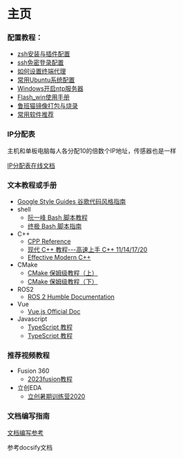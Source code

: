 # 主页

### 配置教程：
* [zsh安装与插件配置](./zsh.md)
* [ssh免密登录配置](./ssh.md)
* [如何设置终端代理](./终端代理配置.md)
* [常用Ubuntu系统配置](./常用Ubuntu安装配置.md)
* [Windows开启ntp服务器](./Windows开启ntp服务器.md)
* [Flash_win使用手册](./Flash_win使用手册.md)
* [鲁班猫镜像打包与烧录](./鲁班猫镜像打包与烧录.md)
* [常用软件推荐](./常用软件推荐.md)


### IP分配表

主机和单板电脑每人各分配10的倍数个IP地址，传感器也是一样

[IP分配表在线文档](https://www.kdocs.cn/l/cne9YXWJgTKw)

### 文本教程或手册

- [Google Style Guides 谷歌代码风格指南](https://google.github.io/styleguide/)
- shell
  - [阮一峰 Bash 脚本教程](https://www.bookstack.cn/read/bash-tutorial/docs-intro.md)
  - [终极 Bash 脚本指南](https://razeen.me/posts/the-ultimate-programmers-guide-to-bash-scripting/)
- C++
  - [CPP Reference](https://en.cppreference.com/)
  - [现代 C++ 教程---高速上手 C++ 11/14/17/20](https://changkun.de/modern-cpp/)
  - [Effective Modern C++](https://cntransgroup.github.io/EffectiveModernCppChinese/)
- CMake
  - [CMake 保姆级教程（上）](https://subingwen.cn/cmake/CMake-primer/index.html)
  - [CMake 保姆级教程（下）](https://subingwen.cn/cmake/CMake-advanced/)
- ROS2
  - [ROS 2 Humble Documentation](https://docs.ros.org/en/humble/)
- Vue
  - [Vue.js Official Doc](https://cn.vuejs.org/guide/introduction.html)
- Javascript
  - [TypeScript 教程](https://wangdoc.com/typescript/)
  - [TypeScript 教程](https://wangdoc.com/typescript/)


### 推荐视频教程

- Fusion 360
  - [2023fusion教程](https://www.bilibili.com/video/BV1xX4y1E7nG)
- 立创EDA
  - [立创暑期训练营2020](https://www.bilibili.com/video/BV1WV411z7mE)


### 文档编写指南

[文档编写参考](./Readme.md)

参考docsify文档

